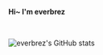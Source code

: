 **Hi~ I'm everbrez**

<br />

![everbrez's GitHub stats](https://github-readme-stats.vercel.app/api?username=everbrez&count_private=true&show_icons=true&theme=dracula)

